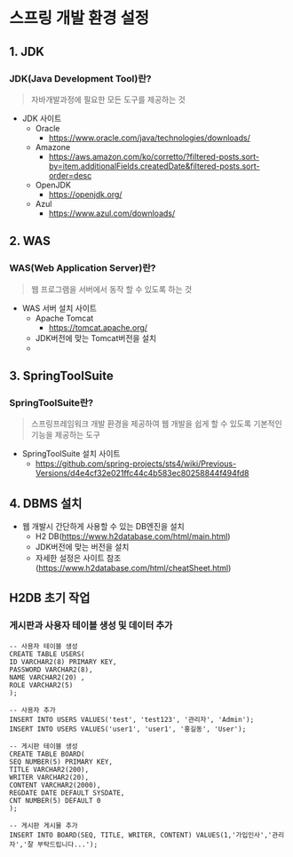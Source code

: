 # 스프링 개발 환경 설정
## 1. JDK
### JDK(Java Development Tool)란?
> 자바개발과정에 필요한 모든 도구를 제공하는 것
- JDK 사이트
  - Oracle
      - https://www.oracle.com/java/technologies/downloads/
  - Amazone
    - https://aws.amazon.com/ko/corretto/?filtered-posts.sort-by=item.additionalFields.createdDate&filtered-posts.sort-order=desc
  - OpenJDK
    - https://openjdk.org/
  - Azul
    - https://www.azul.com/downloads/
## 2. WAS
### WAS(Web Application Server)란?
> 웹 프로그램을 서버에서 동작 할 수 있도록 하는 것
  - WAS 서버 설치 사이트
      - Apache Tomcat
        - https://tomcat.apache.org/
      - JDK버전에 맞는 Tomcat버전을 설치
      - 
## 3. SpringToolSuite
### SpringToolSuite란?
> 스프링프레임워크 개발 환경을 제공하여 웹 개발을 쉽게 할 수 있도록 기본적인 기능을 제공하는 도구
- SpringToolSuite 설치 사이트
    - https://github.com/spring-projects/sts4/wiki/Previous-Versions/d4e4cf32e021ffc44c4b583ec80258844f494fd8

## 4. DBMS 설치
  - 웹 개발시 간단하게 사용할 수 있는 DB엔진을 설치
      - H2 DB(https://www.h2database.com/html/main.html)
      - JDK버전에 맞는 버전을 설치
      - 자세한 설정은 사이트 참조(https://www.h2database.com/html/cheatSheet.html)
        

## H2DB 초기 작업

### 게시판과 사용자 테이블 생성 및 데이터 추가
```
-- 사용자 테이블 생성
CREATE TABLE USERS(
ID VARCHAR2(8) PRIMARY KEY,
PASSWORD VARCHAR2(8),
NAME VARCHAR2(20) ,
ROLE VARCHAR2(5)
);

-- 사용자 추가
INSERT INTO USERS VALUES('test', 'test123', '관리자', 'Admin');
INSERT INTO USERS VALUES('user1', 'user1', '홍길동', 'User');

-- 게시판 테이블 생성
CREATE TABLE BOARD(
SEQ NUMBER(5) PRIMARY KEY,
TITLE VARCHAR2(200),
WRITER VARCHAR2(20),
CONTENT VARCHAR2(2000),
REGDATE DATE DEFAULT SYSDATE,
CNT NUMBER(5) DEFAULT 0
);

-- 게시판 게시물 추가
INSERT INTO BOARD(SEQ, TITLE, WRITER, CONTENT) VALUES(1,'가입인사','관리자','잘 부탁드립니다...');
```

